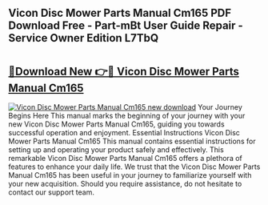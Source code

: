 ## Vicon Disc Mower Parts Manual Cm165 PDF Download Free - Part-mBt User Guide Repair - Service Owner Edition L7TbQ

# <h2><a href="http://bc49922.oget.top/?id=Vicon+Disc+Mower+Parts+Manual+Cm165">🔗Download New 👉🔴 Vicon Disc Mower Parts Manual Cm165</a></h2>

[![Vicon Disc Mower Parts Manual Cm165 new download](https://i.imgur.com/5g1atiW.png)](http://bc49922.oget.top/?id=Vicon+Disc+Mower+Parts+Manual+Cm165)
Your Journey Begins Here This manual marks the beginning of your journey with your new Vicon Disc Mower Parts Manual Cm165, guiding you towards successful operation and enjoyment. Essential Instructions Vicon Disc Mower Parts Manual Cm165 This manual contains essential instructions for setting up and operating your product safely and effectively. This remarkable Vicon Disc Mower Parts Manual Cm165 offers a plethora of features to enhance your daily life. We trust that the Vicon Disc Mower Parts Manual Cm165 has been useful in your journey to familiarize yourself with your new acquisition. Should you require assistance, do not hesitate to contact our support team.
